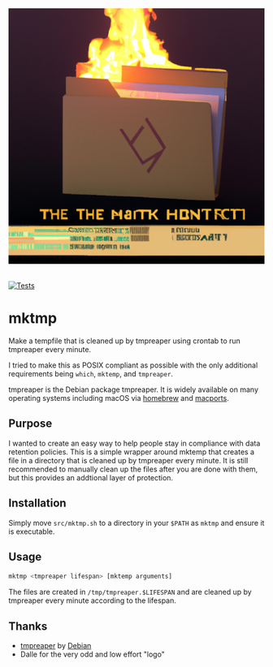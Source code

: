 <div align="center">
    <img alt="Dalle Generated Logo" src="https://raw.githubusercontent.com/marzvrover/mktmp/main/.github/resources/dalle_logo_0.png" />
</div>
<br />

[![Tests](https://github.com/marzvrover/mktmp/actions/workflows/tests.yml/badge.svg?branch=main)](https://github.com/marzvrover/mktmp/actions/workflows/tests.yml)

# mktmp

Make a tempfile that is cleaned up by tmpreaper using crontab to run tmpreaper every minute.

I tried to make this as POSIX compliant as possible with the only additional requirements being `which`, `mktemp`, and `tmpreaper`.

tmpreaper is the Debian package tmpreaper. It is widely available on many operating systems including macOS via [homebrew](https://brew.sh) and [macports](https://www.macports.org/).

## Purpose

I wanted to create an easy way to help people stay in compliance with data retention policies. This is a simple wrapper around mktemp that creates a file in a directory that is cleaned up by tmpreaper every minute. It is still recommended to manually clean up the files after you are done with them, but this provides an addtional layer of protection.

## Installation

Simply move `src/mktmp.sh` to a directory in your `$PATH` as `mktmp` and ensure it is executable.

## Usage

```bash
mktmp <tmpreaper lifespan> [mktemp arguments]
```

The files are created in `/tmp/tmpreaper.$LIFESPAN` and are cleaned up by tmpreaper every minute according to the lifespan.

## Thanks

- [tmpreaper](https://packages.debian.org/source/bullseye/tmpreaper) by [Debian](https://www.debian.org/)
- Dalle for the very odd and low effort "logo"
